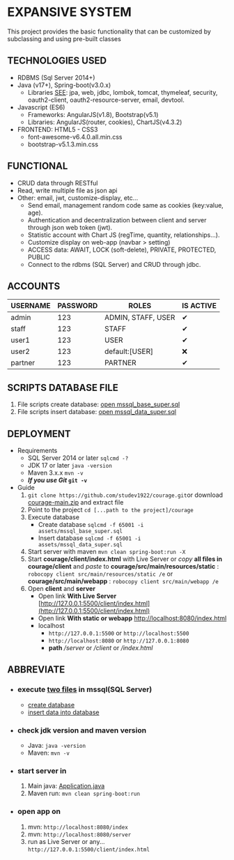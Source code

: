 # EXPANSIVE SYSTEM
This project provides the basic functionality that can be customized by subclassing and using pre-built classes

## TECHNOLOGIES USED
- RDBMS (Sql Server 2014+)
- Java (v17+), Spring-boot(v3.0.x)
  + Libraries [SEE](./pom.xml#L20): jpa, web, jdbc, lombok, tomcat, thymeleaf, security, oauth2-client, oauth2-resource-server, email, devtool.
- Javascript (ES6)
  + Frameworks: AngularJS(v1.8), Bootstrap(v5.1)
  + Libraries: AngularJS(router, cookies), ChartJS(v4.3.2)
- FRONTEND: HTML5 - CSS3
  + font-awesome-v6.4.0.all.min.css
  + bootstrap-v5.1.3.min.css

## FUNCTIONAL
- CRUD data through RESTful
- Read, write multiple file as json api
- Other: email, jwt, customize-display, etc...
  + Send email, management random code same as cookies (key:value, age).
  + Authentication and decentralization between client and server through json web token (jwt).
  + Statistic account with Chart JS (regTime, quantity, relationships...).
  + Customize display on web-app (navbar > setting)
  + ACCESS data: AWAIT, LOCK (soft-delete), PRIVATE, PROTECTED, PUBLIC
  + Connect to the rdbms (SQL Server) and CRUD through jdbc.

## ACCOUNTS
<table>
    <thead>
        <tr>
            <th>USERNAME</th>
            <th>PASSWORD</th>
            <th>ROLES</th>
            <th>IS ACTIVE</th>
        </tr>
    </thead>
    <tbody>
        <tr>
            <td>admin</td>
            <td>123</td>
            <td>ADMIN, STAFF, USER</td>
            <td>✔</td>
        </tr>
        <tr>
            <td>staff</td>
            <td>123</td>
            <td>STAFF</td>
            <td>✔</td>
        </tr>
        <tr>
            <td>user1</td>
            <td>123</td>
            <td>USER</td>
            <td>✔</td>
        </tr>
        <tr>
            <td>user2</td>
            <td>123</td>
            <td>default:[USER]</td>
            <td>❌</td>
        </tr>
        <tr>
            <td>partner</td>
            <td>123</td>
            <td>PARTNER</td>
            <td>✔</td>
        </tr>
    </tbody>
</table>

## SCRIPTS DATABASE FILE
1. File scripts create database: [open mssql_base_super.sql](assets/mssql_base_super.sql)<br>
2. File scripts insert database: [open mssql_data_super.sql](assets/mssql_data_super.sql)

## DEPLOYMENT
- Requirements
   - SQL Server 2014 or later `sqlcmd -?`
   - JDK 17 or later `java -version`
   - Maven 3.x.x `mvn -v`
   - **_If you use Git_ `git -v`**
- Guide
   1. `git clone https://github.com/studev1922/courage.git`or download [courage-main.zip](https://github.com/studev1922/courage/archive/refs/heads/main.zip) and extract file
   2. Point to the project `cd [...path to the project]/courage`
   3. Execute database
      - Create database `sqlcmd -f 65001 -i assets/mssql_base_super.sql`
      - Insert database `sqlcmd -f 65001 -i assets/mssql_data_super.sql`
   4. Start server with maven `mvn clean spring-boot:run -X`
   5. Start **courage/client/index.html** with Live Server or _copy_ **all files in courage/client** and _paste_ to **courage/src/main/resources/static** : `robocopy client src/main/resources/static /e` or **courage/src/main/webapp** : `robocopy client src/main/webapp /e`
   6. Open **client** and **server**
      - Open link **With Live Server** [http://127.0.0.1:5500/client/index.html](http://127.0.0.1:5500/client/index.html)
      - Open link **With static or webapp** [http://localhost:8080/index.html](http://localhost:8080/index.html)
      - localhost
        - `http://127.0.0.1:5500` or `http://localhost:5500`
        - `http://localhost:8080` or `http://127.0.0.1:8080`
        - **path** _/server_ or _/client_ or _/index.html_
## ABBREVIATE
<ul>
   <li>
      <h3>execute <a href="assets">two files</a> in mssql(SQL Server)</h3>
      <ul>
         <li><a href="assets/mssql_base_super.sql">create database</a></li>
         <li><a href="assets/mssql_data_super.sql">insert data into database</a></li>
      </ul>
   </li>
   <li>
      <h3>check jdk version and maven version</h3>
      <ul>
         <li>Java: <code>java -version</code></li>
         <li>Maven: <code>mvn -v</code></li>
      </ul>      
   </li>
   <li>
      <h3>start server in</h3>
      <ol>
         <li>Main java: <a href="src/main/java/courage/Application.java#L9">Application.java</a></li>
         <li>Maven run: <code>mvn clean spring-boot:run</code></li>
      </ol>
   </li>
   <li>
      <h3>open app on</h3>
      <ol>
         <li>mvn: <code>http://localhost:8080/index</code></li>
         <li>mvn: <code>http://localhost:8080/server</code></li>
         <li>run as Live Server or any... <code>http://127.0.0.1:5500/client/index.html</code></li>
      </ol>
   </li>
</ul>
